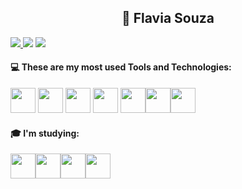 <h2 align="center">🍓 Flavia Souza</h2>
<div>
<a href="https://www.linkedin.com//in/flavia-souza-07b406208/" target="_blank"><img loading="lazy" src="https://img.shields.io/badge/-LinkedIn-%230077B5?style=for-the-badge&logo=linkedin&logoColor=white" target="_blank" </a> 
<a href = "mailto:wdflaviia@gmail.com"><img loading="lazy" src="https://img.shields.io/badge/Gmail-D14836?style=for-the-badge&logo=gmail&logoColor=white" target="_blank"></a>  <a href="https://instagram.com/fravvinha/" target="_blank"><img loading="lazy" src="https://img.shields.io/badge/-Instagram-%23E4405F?style=for-the-badge&logo=instagram&logoColor=white" target="_blank"></a>
</div>

#### 💻 These are my most used Tools and Technologies:

<img loading="lazy" src="https://cdn.jsdelivr.net/gh/devicons/devicon/icons/html5/html5-original.svg" width="40" height="40"/> <img loading="lazy"  src="https://cdn.jsdelivr.net/gh/devicons/devicon/icons/css3/css3-original.svg" width="40" height="40"/> <img src="https://cdn.jsdelivr.net/gh/devicons/devicon/icons/javascript/javascript-original.svg" width="40" height="40"/> <img src="https://cdn.jsdelivr.net/gh/devicons/devicon/icons/react/react-original.svg" width="40" height="40"/> <img src="https://cdn.jsdelivr.net/gh/devicons/devicon/icons/bootstrap/bootstrap-original.svg" width="40" height="40"/><img height="40" width="40" src="https://devicons.railway.app/i/nextjs-light.svg"/><img src="https://cdn.jsdelivr.net/gh/devicons/devicon/icons/figma/figma-original.svg" width="40" height="40" />
           
       
#### 🎓 I'm studying:
<img src="https://cdn.jsdelivr.net/gh/devicons/devicon/icons/typescript/typescript-original.svg" width="40" height="40"/><img src="https://cdn.jsdelivr.net/gh/devicons/devicon@latest/icons/python/python-original.svg" width="40" height="40" /><img src="https://cdn.jsdelivr.net/gh/devicons/devicon/icons/jest/jest-plain.svg" width="40" height="40" /><img src="https://cdn.jsdelivr.net/gh/devicons/devicon@latest/icons/mysql/mysql-original-wordmark.svg" width="40" height="40" />

<!--
<div>
<a href="https://github.com/VinhaSouza">
<img loading="lazy" height="160em" src="https://github-readme-stats.vercel.app/api/top-langs/?username=VinhaSouza&layout=compact&langs_count=7&theme=dracula"/>
<img loading="lazy" height="160em" src="https://github-readme-stats.vercel.app/api?username=VinhaSouza&show_icons=true&theme=dracula&include_all_commits=true&count_private=true"/>
</div>
 -->
<!--

Here are some ideas to get you started:

- 🔭 I’m currently working on ...
- 🌱 I’m currently learning ...
- 👯 I’m looking to collaborate on ...
- 🤔 I’m looking for help with ...
- 💬 Ask me about ...
- 📫 How to reach me: ...
- 😄 Pronouns: ...
- ⚡ Fun fact: ...
-->
